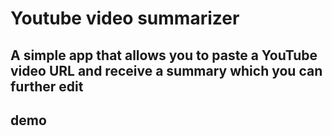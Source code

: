 # Youtube video summarizer

## A simple app that allows you to paste a YouTube video URL and receive a summary which you can further edit

## demo

<a href="" target="_blank">
